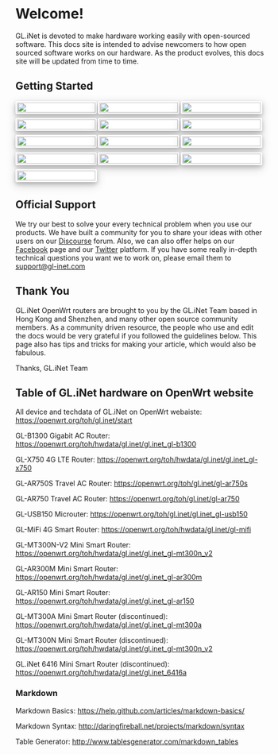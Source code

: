 # Welcome! 

GL.iNet is devoted to make hardware working easily with open-sourced software. This docs site is intended to advise newcomers to how open sourced software works on our hardware. As the product evolves, this docs site will be updated from time to time.

<style>
    .row1, .row2 {
	font-family: 'Lato', sans-serif;
	font-size: 15px !important;
	display: block;
	margin: 0px;
}
    .row-box {
	float: left;
	width: 100%;
	margin-bottom: 25px;
	display: grid;
	grid-template-columns: 33% 33% 33%;
	grid-template-rows: 20% 20% 20% 20% 20%;
}
    .box-0, .box-1, .box-2, .box-3, .box-4, .box-5, .box-6, .box-7, .box-8, .box-9, .box-10, .box-11, .box-12 {
    float: left;
    width: 95%;
    margin-right: 2%;
    margin-bottom: 5%;
    background-color: #FFFFFF;
    box-shadow: 0 4px 8px 0 rgba(0, 0, 0, 0.2), 0 6px 20px 0 rgba(0,0,     0, 0.19);
    border-radius: 3px;
    border-style: solid;
    border-color: #ffffff
}
	.box-0:hover, .box-1:hover, .box-2:hover, .box-3:hover, .box-4:hover, .box-5:hover, .box-6:hover, .box-7:hover, .box-8:hover, .box-9:hover, .box-10:hover, .box-11:hover, .box-12:hover {
    border-color: #b6bde3 !important;
}
	@media only screen and (max-width: 30em) {
    	.row-box {
        grid-template-columns: 50% 50%;
        grid-template-rows: 14.28% 14.28% 14.28% 14.28% 14.28% 14.28% 14.28%;
    	}
}
</style>

<h2>Getting Started</h2>
<div class="row1">
	<div class="row-box">
        <div class="box-0">
            <a href="https://docs.gl-inet.com/en/3/setup/mini_router/first-time_setup/">
            	<img src="https://static.gl-inet.com/docs/en/3/home/docs_icon_mini.png" class="image" width=100%>
            </a>
        </div>
    	<div class="box-1">
    		<a href="https://docs.gl-inet.com/en/3/setup/travel_ac_router/first-time_setup/">
            	<img src="https://static.gl-inet.com/docs/en/3/home/docs_icon_750.png" width=100%>
            </a>
    	</div>
    	<div class="box-2">
    		<a href="https://docs.gl-inet.com/en/3/setup/slate/first-time_setup/">
            	<img src="https://static.gl-inet.com/docs/en/3/home/docs_icon_750s.png" width=100%>
            </a>
    	</div>
        <div class="box-3">
        	<a href="https://docs.gl-inet.com/en/3/setup/4g_smart_router/first-time_setup/">
            	<img src="https://static.gl-inet.com/docs/en/3/home/docs_icon_mifi.png" width=100%>
            </a>
        </div>
        <div class="box-4">
        	<a href="https://docs.gl-inet.com/en/3/setup/spitz/first-time_setup/">
            	<img src="https://static.gl-inet.com/docs/en/3/home/docs_icon_x750.png" width=100%>
            </a>
        </div>
    	<div class="box-5">
    		<a href="https://docs.gl-inet.com/en/3/setup/microuter/first-time_setup/">
            	<img src="https://static.gl-inet.com/docs/en/3/home/docs_icon_usb150.png" width=100%>
            </a>
		</div>
    	<div class="box-6">
        	<a href="https://docs.gl-inet.com/en/3/setup/vixmini/first-time_setup/">
				<img src="https://static.gl-inet.com/docs/en/3/home/docs_icon_vixmini.png" width=100%>
			</a>
		</div>
		<div class="box-7">
        	<a href="https://docs.gl-inet.com/en/3/setup/convexa_b/first-time_setup/">
				<img src="https://static.gl-inet.com/docs/en/3/home/docs_icon_b1300.png" width=100%>
			</a>
		</div>
		<div class="box-8">
        	<a href="https://docs.gl-inet.com/en/3/setup/convexa_s/first-time_setup/">
				<img src="https://static.gl-inet.com/docs/en/3/home/docs_icon_s1300.png" width=100%>
			</a>
		</div>
		<div class="box-9">
        	<a href="https://docs.gl-inet.com/en/3/setup/microuter-n300/first-time_setup/">
				<img src="https://static.gl-inet.com/docs/en/3/home/docs_icon_microuter-n300.png" width=100%>
			</a>
		</div>	
		<div class="box-10">
        	<a href="https://docs.gl-inet.com/en/3/setup/brume/first-time_setup/">
				<img src="https://static.gl-inet.com/docs/en/3/home/docs_icon_mv1000.png" width=100%>
			</a>
		</div>	
		<div class="box-11">
        	<a href="https://docs.gl-inet.com/en/3/setup/mudi/first-time_setup/">
				<img src="https://static.gl-inet.com/docs/en/3/home/docs_icon_e750.png" width=100%>
			</a>
		</div>
		<div class="box-12">
        	<a href="https://static.gl-inet.com/www/images/products/gl-x1200/GL-X1200_user-manual.pdf">
				<img src="https://static.gl-inet.com/docs/en/3/home/docs_icon_x1200.png" width=100%>
			</a>
		</div>
	</div>
</div>

<br>
<h2 id="official-support">Official Support</h2>
<p>We try our best to solve your every technical problem when you use our products. We have built a community for you to share your ideas with other users on our <a href="https://forum.gl-inet.com/">Discourse</a> forum. Also, we can also offer helps on our <a href="https://www.facebook.com/gl.inet.wifi/">Facebook</a> page and our <a href="https://twitter.com/GLiNetWiFi">Twitter</a> platform. If you have some really in-depth technical questions you want we to work on, please email them to <a href="mailto:support@gl-inet.com">support@gl-inet.com</a> </p>
<h2 id="thank-you">Thank You</h2>
<p>GL.iNet OpenWrt routers are brought to you by the GL.iNet Team based in Hong Kong and Shenzhen, and many other open source community members. As a community driven resource, the people who use and edit the docs would be very grateful if you followed the guidelines below. This page also has tips and tricks for making your article, which would also be fabulous.</p>
<p>Thanks, GL.iNet Team</p>

<h2 id="toh_openwrt">Table of GL.iNet hardware on OpenWrt website</h2>
<p>All device and techdata of GL.iNet on OpenWrt webaiste: <a href="https://openwrt.org/toh/gl.inet/start" target="_blank">https://openwrt.org/toh/gl.inet/start</a></p>
<p>GL-B1300 Gigabit AC Router: <a href="https://openwrt.org/toh/hwdata/gl.inet/gl.inet_gl-b1300" target="_blank">https://openwrt.org/toh/hwdata/gl.inet/gl.inet_gl-b1300</a></p>
<p>GL-X750 4G LTE Router: <a href="https://openwrt.org/toh/hwdata/gl.inet/gl.inet_gl-x750" target="_blank">https://openwrt.org/toh/hwdata/gl.inet/gl.inet_gl-x750</a></p>
<p>GL-AR750S Travel AC Router: <a href="https://openwrt.org/toh/gl.inet/gl-ar750s" target="_blank">https://openwrt.org/toh/gl.inet/gl-ar750s</a></p>
<p>GL-AR750 Travel AC Router: <a href="https://openwrt.org/toh/gl.inet/gl-ar750" target="_blank">https://openwrt.org/toh/gl.inet/gl-ar750</a></p>
<p>GL-USB150 Microuter: <a href="https://openwrt.org/toh/gl.inet/gl.inet_gl-usb150" target="_blank">https://openwrt.org/toh/gl.inet/gl.inet_gl-usb150</a></p>
<p>GL-MiFi 4G Smart Router: <a href="https://openwrt.org/toh/hwdata/gl.inet/gl-mifi" target="_blank">https://openwrt.org/toh/hwdata/gl.inet/gl-mifi</a></p>
<p>GL-MT300N-V2 Mini Smart Router: <a href="https://openwrt.org/toh/hwdata/gl.inet/gl.inet_gl-mt300n_v2" target="_blank">https://openwrt.org/toh/hwdata/gl.inet/gl.inet_gl-mt300n_v2</a></p>
<p>GL-AR300M Mini Smart Router: <a href="https://openwrt.org/toh/hwdata/gl.inet/gl.inet_gl-ar300m" target="_blank">https://openwrt.org/toh/hwdata/gl.inet/gl.inet_gl-ar300m</a></p>
<p>GL-AR150 Mini Smart Router: <a href="https://openwrt.org/toh/hwdata/gl.inet/gl.inet_gl-ar150" target="_blank">https://openwrt.org/toh/hwdata/gl.inet/gl.inet_gl-ar150</a></p>
<p>GL-MT300A Mini Smart Router (discontinued): <a href="https://openwrt.org/toh/hwdata/gl.inet/gl.inet_gl-mt300a" target="_blank">https://openwrt.org/toh/hwdata/gl.inet/gl.inet_gl-mt300a</a></p>
<p>GL-MT300N Mini Smart Router (discontinued): <a href="https://openwrt.org/toh/hwdata/gl.inet/gl.inet_gl-mt300n_v2" target="_blank">https://openwrt.org/toh/hwdata/gl.inet/gl.inet_gl-mt300n_v2</a></p>
<p>GL.iNet 6416 Mini Smart Router (discontinued): <a href="https://openwrt.org/toh/hwdata/gl.inet/gl.inet_6416a" target="_blank">https://openwrt.org/toh/hwdata/gl.inet/gl.inet_6416a</a></p>


<h3 id="markdown">Markdown</h3>
<p>Markdown Basics: <a href="https://help.github.com/articles/markdown-basics/">https://help.github.com/articles/markdown-basics/</a></p>
<p>Markdown Syntax: <a href="http://daringfireball.net/projects/markdown/syntax">http://daringfireball.net/projects/markdown/syntax</a></p>
<p>Table Generator: <a href="http://www.tablesgenerator.com/markdown_tables">http://www.tablesgenerator.com/markdown_tables</a></p>






